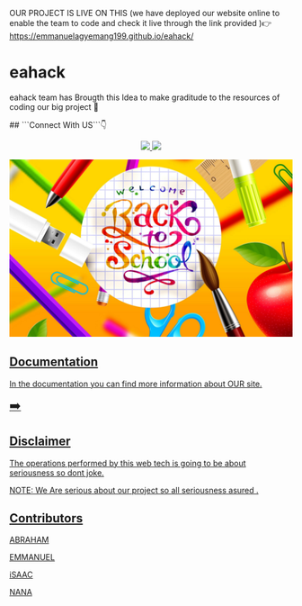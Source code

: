 OUR PROJECT IS LIVE ON THIS  (we have deployed our website online to enable the team to code and check it live through the link provided )👉
https://emmanuelagyemang199.github.io/eahack/

# eahack
eahack team has Brougth this Idea to make graditude to the resources of coding our big project 🚀
<p>## ```Connect With US```👇
<p align="center">
<a href="https://wa.me/233576635791"><img src="https://img.shields.io/badge/Contact Abraham-25D366?style=for-the-badge&logo=whatsapp&logoColor=white" />
<a href="https://wa.me//233554456865"><img src="https://img.shields.io/badge/contact Emmanuel-25D366?style=for-the-badge&logo=whatsapp&logoColor=white"  /><br>
</p>
</p>


<img width="904" alt="ALL" src="https://github.com/emmanuelagyemang199/eahack/blob/main/149229-widescreen-school-wallpaper-1920x1200-for-hd.jpg">

## Documentation

In the documentation you can find more information about OUR site.


<span style="font-size: 1.4rem;">➡️ </span>

## Disclaimer

The operations performed by this web tech is going to be about seriousness so dont joke.

NOTE: We  Are serious about our project so all seriousness asured .

## Contributors
<div>
<p>ABRAHAM</p></div>
EMMANUEL
<p>iSAAC</p>
<P>NANA</P>


